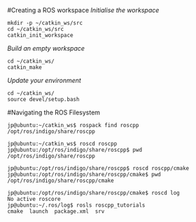 #Creating a ROS workspace
_Initialise the workspace_
```shell
mkdir -p ~/catkin_ws/src
cd ~/catkin_ws/src
catkin_init_workspace
```

_Build an empty workspace_
```shell
cd ~/catkin_ws/
catkin_make
```

_Update your environment_
```shell
cd ~/catkin_ws/
source devel/setup.bash
```

#Navigating the ROS Filesystem
```shell
jp@ubuntu:~/catkin_ws$ rospack find roscpp
/opt/ros/indigo/share/roscpp

jp@ubuntu:~/catkin_ws$ roscd roscpp
jp@ubuntu:/opt/ros/indigo/share/roscpp$ pwd
/opt/ros/indigo/share/roscpp

jp@ubuntu:/opt/ros/indigo/share/roscpp$ roscd roscpp/cmake
jp@ubuntu:/opt/ros/indigo/share/roscpp/cmake$ pwd
/opt/ros/indigo/share/roscpp/cmake

jp@ubuntu:/opt/ros/indigo/share/roscpp/cmake$ roscd log
No active roscore
jp@ubuntu:~/.ros/log$ rosls roscpp_tutorials
cmake  launch  package.xml  srv
```
